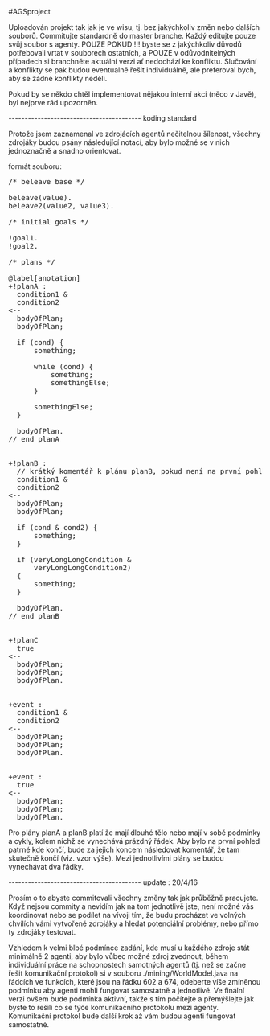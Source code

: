 #AGSproject

Uploadován projekt tak jak je ve wisu, tj. bez jakýchkoliv změn nebo dalších souborů.
Commitujte standardně do master branche. Každý editujte pouze svůj soubor s agenty.
POUZE POKUD !!! byste se z jakýchkoliv důvodů potřebovali vrtat v souborech ostatních,
a POUZE v odůvodnitelných případech si branchněte aktuální verzi ať nedochází ke konfliktu.
Slučování a konflikty se pak budou eventualně řešit individuálně, ale preferoval bych,
aby se žádné konflikty neděli.

Pokud by se někdo chtěl implementovat nějakou interní akci (něco v Javě), byl nejprve rád upozorněn.

----------------------------------------- koding standard

Protože jsem zaznamenal ve zdrojácích agentů nečitelnou šílenost, všechny zdrojáky budou psány
následující notací, aby bylo možné se v nich jednoznačně a snadno orientovat.

formát souboru: 
<pre>
/* beleave base */

beleave(value).
beleave2(value2, value3).

/* initial goals */

!goal1.
!goal2.

/* plans */

@label[anotation]
+!planA :
  condition1 &
  condition2
<--
  bodyOfPlan;
  bodyOfPlan;

  if (cond) {
      something;

      while (cond) {
          something;
          somethingElse;
      }

      somethingElse;
  }

  bodyOfPlan.
// end planA


+!planB : 
  // krátký komentář k plánu planB, pokud není na první pohled jasné co vlastně planB dělá
  condition1 &
  condition2
<--
  bodyOfPlan;
  bodyOfPlan;

  if (cond & cond2) {
      something;
  }

  if (veryLongLongCondition &
      veryLongLongCondition2)
  {
      something;
  }

  bodyOfPlan.
// end planB


+!planC
  true
<--
  bodyOfPlan;
  bodyOfPlan;
  bodyOfPlan.


+event :
  condition1 &
  condition2
<--
  bodyOfPlan;
  bodyOfPlan;
  bodyOfPlan.


+event : 
  true
<--
  bodyOfPlan;
  bodyOfPlan;
  bodyOfPlan.
</pre>

Pro plány planA a planB platí že mají dlouhé tělo nebo mají v sobě podmínky a cykly, kolem nichž se vynechává
prázdný řádek. Aby bylo na první pohled patrné kde končí, bude za jejich koncem následovat komentář, že tam skutečně
končí (viz. vzor výše). Mezi jednotlivími plány se budou vynechávat dva řádky.

----------------------------------------- update : 20/4/16

Prosím o to abyste commitovali všechny změny tak jak průběžně pracujete. Když nejsou commity a nevidím
jak na tom jednotlivě jste, není možné vás koordinovat nebo se podílet na vívoji tím, že budu procházet
ve volných chvílích vámi vytvořené zdrojáky a hledat potenciální problémy, nebo přímo ty zdrojáky testovat.

Vzhledem k velmi blbé podmínce zadání, kde musí u každého zdroje stát minimálně 2 agenti,
aby bylo vůbec možné zdroj zvednout, během individuální práce na schopnostech samotných agentů
(tj. než se začne řešit komunikační protokol) si v souboru ./mining/WorldModel.java na řádcích
ve funkcích, které jsou na řádku 602 a 674, odeberte víše zmíněnou podmínku aby agenti mohli
fungovat samostatně a jednotlivě. Ve finální verzi ovšem bude podmínka aktivní, takže s tím
počítejte a přemýšlejte jak byste to řešili co se týče komunikačního protokolu mezi agenty.
Komunikační protokol bude další krok až vám budou agenti fungovat samostatně.















